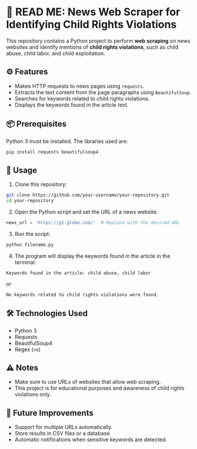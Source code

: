 # 📰 READ ME: News Web Scraper for Identifying Child Rights Violations

This repository contains a Python project to perform **web scraping** on news websites and identify mentions of **child rights violations**, such as child abuse, child labor, and child exploitation.

## ⚙️ Features

* Makes HTTP requests to news pages using `requests`.
* Extracts the text content from the page paragraphs using `BeautifulSoup`.
* Searches for keywords related to child rights violations.
* Displays the keywords found in the article text.

## 📦 Prerequisites

Python 3 must be installed. The libraries used are:

```bash
pip install requests beautifulsoup4
```

## 📝 Usage

1. Clone this repository:

```bash
git clone https://github.com/your-username/your-repository.git
cd your-repository
```

2. Open the Python script and set the URL of a news website:

```python
news_url = 'https://g1.globo.com/'  # Replace with the desired URL
```

3. Run the script:

```bash
python filename.py
```

4. The program will display the keywords found in the article in the terminal:

```
Keywords found in the article: child abuse, child labor
```

or

```
No keywords related to child rights violations were found.
```

## 🛠 Technologies Used

* Python 3
* Requests
* BeautifulSoup4
* Regex (`re`)

## ⚠️ Notes

* Make sure to use URLs of websites that allow web scraping.
* This project is for educational purposes and awareness of child rights violations only.

## 📌 Future Improvements

* Support for multiple URLs automatically.
* Store results in CSV files or a database.
* Automatic notifications when sensitive keywords are detected.

